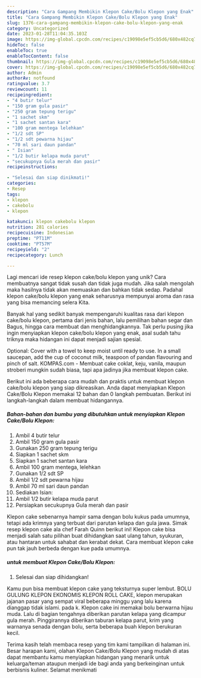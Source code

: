```yaml
---
description: "Cara Gampang Membikin Klepon Cake/Bolu Klepon yang Enak"
title: "Cara Gampang Membikin Klepon Cake/Bolu Klepon yang Enak"
slug: 1376-cara-gampang-membikin-klepon-cake-bolu-klepon-yang-enak
category: Uncategorized
date: 2023-01-28T11:04:35.103Z
image: https://img-global.cpcdn.com/recipes/c19098e5ef5cb5d6/680x482cq70/klepon-cakebolu-klepon-foto-resep-utama.jpg
hideToc: false
enableToc: true
enableTocContent: false
thumbnail: https://img-global.cpcdn.com/recipes/c19098e5ef5cb5d6/680x482cq70/klepon-cakebolu-klepon-foto-resep-utama.jpg
cover: https://img-global.cpcdn.com/recipes/c19098e5ef5cb5d6/680x482cq70/klepon-cakebolu-klepon-foto-resep-utama.jpg
author: Admin
authorAv: notfound
ratingvalue: 3.7
reviewcount: 11
recipeingredient:
- "4 butir telur"
- "150 gram gula pasir"
- "250 gram tepung terigu"
- "1 sachet skm"
- "1 sachet santan kara"
- "100 gram mentega lelehkan"
- "1/2 sdt SP"
- "1/2 sdt pewarna hijau"
- "70 ml sari daun pandan"
- " Isian"
- "1/2 butir kelapa muda parut"
- "secukupnya Gula merah dan pasir"
recipeinstructions:

- "Selesai dan siap dinikmati!"
categories:
- Resep
tags:
- klepon
- cakebolu
- klepon

katakunci: klepon cakebolu klepon 
nutrition: 281 calories
recipecuisine: Indonesian
preptime: "PT11M"
cooktime: "PT57M"
recipeyield: "2"
recipecategory: Lunch

---
```





Lagi mencari ide resep klepon cake/bolu klepon yang unik? Cara membuatnya sangat tidak susah dan tidak juga mudah. Jika salah mengolah maka hasilnya tidak akan memuaskan dan bahkan tidak sedap. Padahal klepon cake/bolu klepon yang enak seharusnya mempunyai aroma dan rasa yang bisa memancing selera Kita.





Banyak hal yang sedikit banyak mempengaruhi kualitas rasa dari klepon cake/bolu klepon, pertama dari jenis bahan, lalu pemilihan bahan segar dan Bagus, hingga cara membuat dan menghidangkannya. Tak perlu pusing jika ingin menyiapkan klepon cake/bolu klepon yang enak,      asal sudah tahu triknya maka hidangan ini dapat menjadi sajian spesial.














Optional: Cover with a towel to keep moist until ready to use. In a small saucepan, add the cup of coconut milk, teaspoon of pandan flavouring and pinch of salt. KOMPAS.com - Membuat cake coklat, keju, vanila, maupun stroberi mungkin sudah biasa, tapi apa jadinya jika membuat klepon cake.






Berikut ini ada beberapa cara mudah dan praktis untuk membuat klepon cake/bolu klepon yang siap dikreasikan. Anda dapat menyiapkan Klepon Cake/Bolu Klepon memakai 12 bahan dan 0 langkah pembuatan. Berikut ini langkah-langkah dalam membuat hidangannya.

<!--inarticleads1-->

##### Bahan-bahan dan bumbu yang dibutuhkan untuk menyiapkan Klepon Cake/Bolu Klepon:

1. Ambil 4 butir telur
1. Ambil 150 gram gula pasir
1. Gunakan 250 gram tepung terigu
1. Siapkan 1 sachet skm
1. Siapkan 1 sachet santan kara
1. Ambil 100 gram mentega, lelehkan
1. Gunakan 1/2 sdt SP
1. Ambil 1/2 sdt pewarna hijau
1. Ambil 70 ml sari daun pandan
1. Sediakan  Isian:
1. Ambil 1/2 butir kelapa muda parut
1. Persiapkan secukupnya Gula merah dan pasir


Klepon cake sebenarnya hampir sama dengan bolu kukus pada umumnya, tetapi ada krimnya yang terbuat dari parutan kelapa dan gula jawa. Simak resep klepon cake ala chef Farah Quinn berikut ini! Klepon cake bisa menjadi salah satu pilihan buat dihidangkan saat ulang tahun, syukuran, atau hantaran untuk sahabat dan kerabat dekat. Cara membuat klepon cake pun tak jauh berbeda dengan kue pada umumnya. 

<!--inarticleads2-->

#####  untuk membuat Klepon Cake/Bolu Klepon:


1. Selesai dan siap dihidangkan!

Kamu pun bisa membuat klepon cake yang teksturnya super lembut. BOLU GULUNG KLEPON EKONOMIS KLEPON ROLL CAKE, klepon merupakan jajanan pasar yang sempat viral beberapa minggu yang lalu karena dianggap tidak islami. pada k. Klepon cake ini memakai bolu berwarna hijau muda. Lalu di bagian tengahnya diberikan parutan kelapa yang dicampur gula merah. Pinggirannya diberikan taburan kelapa parut, krim yang warnanya senada dengan bolu, serta beberapa buah klepon berukuran kecil. 

Terima kasih telah membaca resep yang tim kami tampilkan di halaman ini. Besar harapan kami, olahan Klepon Cake/Bolu Klepon yang mudah di atas dapat membantu kamu menyiapkan hidangan yang menarik untuk keluarga/teman ataupun menjadi ide bagi anda yang berkeinginan untuk berbisnis kuliner. Selamat menikmati
